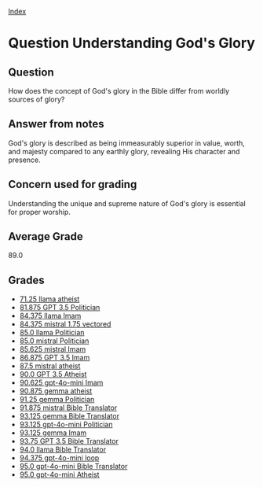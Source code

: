 
[Index](../../index.md)
# Question Understanding God's Glory
## Question
How does the concept of God's glory in the Bible differ from worldly sources of glory?

## Answer from notes
God's glory is described as being immeasurably superior in value, worth, and majesty compared to any earthly glory, revealing His character and presence.

## Concern used for grading
Understanding the unique and supreme nature of God's glory is essential for proper worship.

## Average Grade
89.0

## Grades
 * [71.25 llama atheist](../answers/llama_atheist/Understanding_God_s_Glory.md)
 * [81.875 GPT 3.5 Politician](../answers/GPT_3.5_Politician/Understanding_God_s_Glory.md)
 * [84.375 llama Imam](../answers/llama_Imam/Understanding_God_s_Glory.md)
 * [84.375 mistral 1.75 vectored](../answers/mistral_1.75_vectored/Understanding_God_s_Glory.md)
 * [85.0 llama Politician](../answers/llama_Politician/Understanding_God_s_Glory.md)
 * [85.0 mistral Politician](../answers/mistral_Politician/Understanding_God_s_Glory.md)
 * [85.625 mistral Imam](../answers/mistral_Imam/Understanding_God_s_Glory.md)
 * [86.875 GPT 3.5 Imam](../answers/GPT_3.5_Imam/Understanding_God_s_Glory.md)
 * [87.5 mistral atheist](../answers/mistral_atheist/Understanding_God_s_Glory.md)
 * [90.0 GPT 3.5 Atheist](../answers/GPT_3.5_Atheist/Understanding_God_s_Glory.md)
 * [90.625 gpt-4o-mini Imam](../answers/gpt-4o-mini_Imam/Understanding_God_s_Glory.md)
 * [90.875 gemma atheist](../answers/gemma_atheist/Understanding_God_s_Glory.md)
 * [91.25 gemma Politician](../answers/gemma_Politician/Understanding_God_s_Glory.md)
 * [91.875 mistral Bible Translator](../answers/mistral_Bible_Translator/Understanding_God_s_Glory.md)
 * [93.125 gemma Bible Translator](../answers/gemma_Bible_Translator/Understanding_God_s_Glory.md)
 * [93.125 gpt-4o-mini Politician](../answers/gpt-4o-mini_Politician/Understanding_God_s_Glory.md)
 * [93.125 gemma Imam](../answers/gemma_Imam/Understanding_God_s_Glory.md)
 * [93.75 GPT 3.5 Bible Translator](../answers/GPT_3.5_Bible_Translator/Understanding_God_s_Glory.md)
 * [94.0 llama Bible Translator](../answers/llama_Bible_Translator/Understanding_God_s_Glory.md)
 * [94.375 gpt-4o-mini loop](../answers/gpt-4o-mini_loop/Understanding_God_s_Glory.md)
 * [95.0 gpt-4o-mini Bible Translator](../answers/gpt-4o-mini_Bible_Translator/Understanding_God_s_Glory.md)
 * [95.0 gpt-4o-mini Atheist](../answers/gpt-4o-mini_Atheist/Understanding_God_s_Glory.md)
